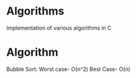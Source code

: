 # Algorithms
Implementation of various algorithms in C

# Algorithm
Bubble Sort: Worst case- O(n^2)
             Best Case- O(n)
